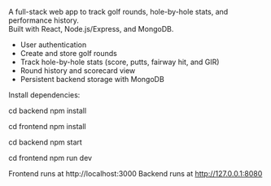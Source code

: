 A full-stack web app to track golf rounds, hole-by-hole stats, and performance history.  
Built with React, Node.js/Express, and MongoDB.

- User authentication
- Create and store golf rounds
- Track hole-by-hole stats (score, putts, fairway hit, and GIR)
- Round history and scorecard view
- Persistent backend storage with MongoDB

Install dependencies:

cd backend
npm install

cd frontend
npm install

cd backend
npm start

cd frontend
npm run dev


Frontend runs at http://localhost:3000
Backend runs at http://127.0.0.1:8080
